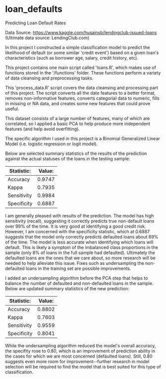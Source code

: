 # loan_defaults
Predicting Loan Default Rates

Data Source:
https://www.kaggle.com/husainsb/lendingclub-issued-loans
(Ultimate data source: LendingClub.com)

In this project I constructed a simple classification model to predict the likelihood of default (or some similar 'credit event') based on a given loan's characteristics (such as borrower age, salary, credit history, etc). 

This project contains one main script called 'loans.R', which makes use of functions stored in the '/functions' folder. These functions perform a variety of data cleansing and preprocessing tasks.

This 'process_data.R' script covers the data cleansing and processing part of this project. The script converts all the date features to a better format, removes non-informative features, converts categorial data to numeric, fills in missing or NA data, and creates some new features that could prove useful.

This dataset consists of a large number of features, many of which are correlated, so I applied a basic PCA to help produce more independent features (and help avoid overfitting). 

The specific algorithm I used in this project is a Binomial Generalized Linear Model (i.e. logistic regression or logit model).

Below are selected summary statistics of the results of the prediction against the actual statuses of the loans in the testing sample:

| Statistic: | Value: |
| ---------- | ------ |
| Accuracy | 0.9747 |
| Kappa | 0.7935 |
| Sensitivity | 0.9984 |
| Specificity | 0.6887 |

I am generally pleased with results of the prediction. The model has high sensitivity (recall), suggesting it correctly predicts true non-default loans over 99% of the time. It is very good at identifying a good credit risk. However, I am concerned with the specificity statistic, which at 0.6887 suggests that the model only correctly predicts defaulted loans about 69% of the time. The model is less accurate when identifying which loans will default. This is likely a symptom of the imbalanced class proportions in the sample (only 8% of loans in the full sample had defaulted). Ultimately the defaulted loans are the ones that we care about, so more research will be needed to help alleviate this issue. Fixes such as undersampling the non-defaulted loans in the training set are possible improvements. 

I added an undersampling algorithm before the PCA step that helps to balance the number of defaulted and non-defaulted loans in the sample. Below are updated summary statistics of the new prediction:

| Statistic: | Value: |
| ---------- | ------ |
| Accuracy | 0.8802 |
| Kappa | 0.7603 |
| Sensitivity | 0.9559 |
| Specificity | 0.8041 |

While the undersampling algorithm reduced the model's overall accuracy, the specifity rose to 0.80, which is an improvement of prediction ability in the cases for which we are most concerned (defaulted loans). Still, 0.80 suggests even more room for improvement--further research in model selection will be required to find the model that is best suited for this type of classification.
